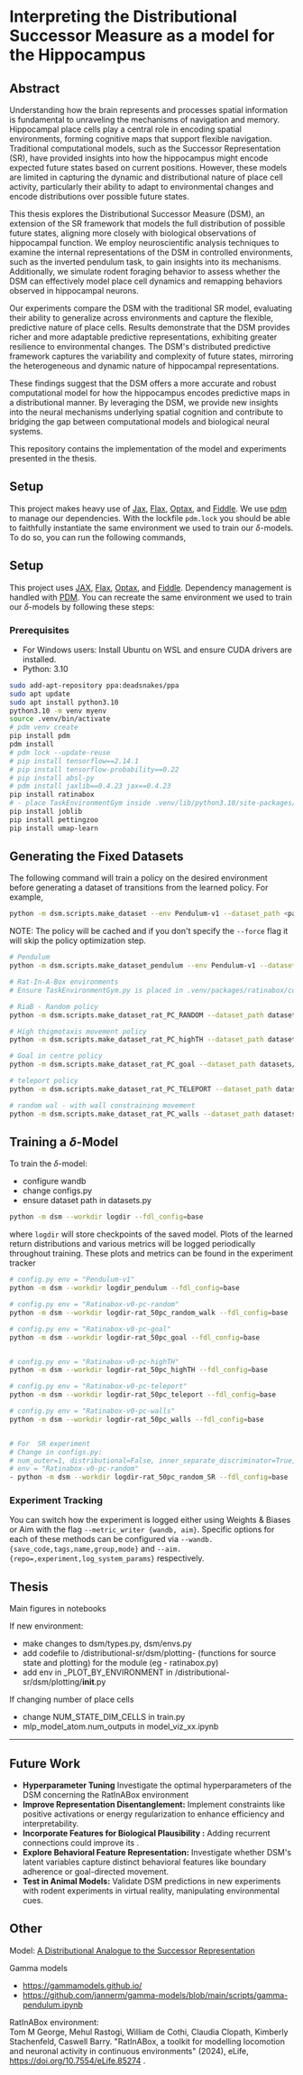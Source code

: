 # Interpreting the Distributional Successor Measure as a model for the Hippocampus

## Abstract


Understanding how the brain represents and processes spatial information is fundamental to unraveling the mechanisms of navigation and memory. Hippocampal place cells play a central role in encoding spatial environments, forming cognitive maps that support flexible navigation. Traditional computational models, such as the Successor Representation (SR), have provided insights into how the hippocampus might encode expected future states based on current positions. However, these models are limited in capturing the dynamic and distributional nature of place cell activity, particularly their ability to adapt to environmental changes and encode distributions over possible future states.

This thesis explores the Distributional Successor Measure (DSM), an extension of the SR framework that models the full distribution of possible future states, aligning more closely with biological observations of hippocampal function. We employ neuroscientific analysis techniques to examine the internal representations of the DSM in controlled environments, such as the inverted pendulum task, to gain insights into its mechanisms. Additionally, we simulate rodent foraging behavior to assess whether the DSM can effectively model place cell dynamics and remapping behaviors observed in hippocampal neurons.

Our experiments compare the DSM with the traditional SR model, evaluating their ability to generalize across environments and capture the flexible, predictive nature of place cells. Results demonstrate that the DSM provides richer and more adaptable predictive representations, exhibiting greater resilience to environmental changes. The DSM's distributed predictive framework captures the variability and complexity of future states, mirroring the heterogeneous and dynamic nature of hippocampal representations.

These findings suggest that the DSM offers a more accurate and robust computational model for how the hippocampus encodes predictive maps in a distributional manner. By leveraging the DSM, we provide new insights into the neural mechanisms underlying spatial cognition and contribute to bridging the gap between computational models and biological neural systems.



This repository contains the implementation of the model and experiments presented in the thesis.



## Setup

This project makes heavy use of [Jax](https://github.com/google/jax), [Flax](https://github.com/google/flax), [Optax](https://github.com/google-deepmind/optax), and [Fiddle](https://github.com/google/fiddle). We use [pdm](https://pdm-project.org/latest/) to manage our dependencies. With the lockfile `pdm.lock` you should be able to faithfully instantiate the same environment we used to train our $\delta$-models. To do so, you can run the following commands,


## Setup

This project uses [JAX](https://github.com/google/jax), [Flax](https://github.com/google/flax), [Optax](https://github.com/google-deepmind/optax), and [Fiddle](https://github.com/google/fiddle). Dependency management is handled with [PDM](https://pdm-project.org/latest/). You can recreate the same environment we used to train our $\delta$-models by following these steps:


### Prerequisites
- For Windows users: Install Ubuntu on WSL and ensure CUDA drivers are installed.
- Python: 3.10

```sh
sudo add-apt-repository ppa:deadsnakes/ppa
sudo apt update
sudo apt install python3.10
python3.10 -m venv myenv  
source .venv/bin/activate
# pdm venv create
pip install pdm
pdm install
# pdm lock --update-reuse 
# pip install tensorflow==2.14.1
# pip install tensorflow-probability==0.22
# pip install absl-py
# pdm install jaxlib==0.4.23 jax==0.4.23
pip install ratinabox
# - place TaskEnvironmentGym inside .venv/lib/python3.10/site-packages/ratinabox/contribs/
pip install joblib
pip install pettingzoo 
pip install umap-learn

```
## Generating the Fixed Datasets

The following command will train a policy on the desired environment before generating a dataset of transitions from the learned policy. For example,
```sh
python -m dsm.scripts.make_dataset --env Pendulum-v1 --dataset_path <path/file> --policy_path <path>
```
NOTE: The policy will be cached and if you don't specify the `--force` flag it will skip the policy optimization step.


```sh
# Pendulum
python -m dsm.scripts.make_dataset_pendulum --env Pendulum-v1 --dataset_path datasets/pendulum/sac/dataset.pkl --policy_params_path datasets/pendulum/sac/policy_params.msgpack --force

# Rat-In-A-Box environments
# Ensure TaskEnvironmentGym.py is placed in .venv/packages/ratinabox/contribs

# RiaB - Random policy
python -m dsm.scripts.make_dataset_rat_PC_RANDOM --dataset_path datasets/ratinaboxPC/randomwalk/dataset.pkl 

# High thigmotaxis movement policy
python -m dsm.scripts.make_dataset_rat_PC_highTH --dataset_path datasets/ratinaboxPC/highTH/dataset.pkl

# Goal in centre policy
python -m dsm.scripts.make_dataset_rat_PC_goal --dataset_path datasets/ratinaboxPC/goal/sac/dataset.pkl --policy_path datasets/ratinaboxPC/goal/sac/policy --force 

# teleport policy
python -m dsm.scripts.make_dataset_rat_PC_TELEPORT --dataset_path datasets/ratinaboxPC/teleport/dataset.pkl 

# random wal - with wall constraining movement
python -m dsm.scripts.make_dataset_rat_PC_walls --dataset_path datasets/ratinaboxPC/walls/dataset.pkl 
```


## Training a $\delta$-Model

To train the $\delta$-model: 
- configure wandb
- change configs.py
- ensure dataset path in datasets.py

```sh
python -m dsm --workdir logdir --fdl_config=base
```
where `logdir` will store checkpoints of the saved model. Plots of the learned return distributions and various metrics will be logged periodically throughout training. These plots and metrics can be found in the experiment tracker 

```sh
# config.py env = "Pendulum-v1"
python -m dsm --workdir logdir_pendulum --fdl_config=base

# config.py env = "Ratinabox-v0-pc-random"
python -m dsm --workdir logdir-rat_50pc_random_walk --fdl_config=base

# config.py env = "Ratinabox-v0-pc-goal"
python -m dsm --workdir logdir-rat_50pc_goal --fdl_config=base


# config.py env = "Ratinabox-v0-pc-highTH"
python -m dsm --workdir logdir-rat_50pc_highTH --fdl_config=base

# config.py env = "Ratinabox-v0-pc-teleport"
python -m dsm --workdir logdir-rat_50pc_teleport --fdl_config=base

# config.py env = "Ratinabox-v0-pc-walls"
python -m dsm --workdir logdir-rat_50pc_walls --fdl_config=base


# For  SR experiment
# Change in configs.py: 
# num_outer=1, distributional=False, inner_separate_discriminator=True, 
# env = "Ratinabox-v0-pc-random" 
- python -m dsm --workdir logdir-rat_50pc_random_SR --fdl_config=base   

```


### Experiment Tracking

You can switch how the experiment is logged either using Weights & Biases or Aim with the flag `--metric_writer {wandb, aim}`. Specific options for each of these methods can be configured via `--wandb.{save_code,tags,name,group,mode}` and `--aim.{repo=,experiment,log_system_params}` respectively.


## Thesis

Main figures in notebooks

If new environment: 
- make changes to dsm/types.py, dsm/envs.py
- add codefile to /distributional-sr/dsm/plotting- (functions for source state and plotting) for the module (eg - ratinabox.py) 
- add env in _PLOT_BY_ENVIRONMENT in /distributional-sr/dsm/plotting/__init__.py

If changing number of place cells 
- change NUM_STATE_DIM_CELLS in train.py 
- mlp_model_atom.num_outputs in model_viz_xx.ipynb

--------------------------------------------



## Future Work

- **Hyperparameter Tuning** Investigate the optimal hyperparameters of the DSM concerning the RatInABox environment
- **Improve Representation Disentanglement:** Implement constraints like positive activations or energy regularization to enhance efficiency and interpretability.
- **Incorporate Features for Biological Plausibility :** Adding recurrent connections could improve its .
- **Explore Behavioral Feature Representation:** Investigate whether DSM's latent variables capture distinct behavioral features like boundary adherence or goal-directed movement.
- **Test in Animal Models:** Validate DSM predictions in new experiments with rodent experiments in virtual reality, manipulating environmental cues.

## Other


Model: [A Distributional Analogue to the Successor Representation](https://arxiv.org/abs/2402.08530)

Gamma models 
- https://gammamodels.github.io/ 
-  https://github.com/jannerm/gamma-models/blob/main/scripts/gamma-pendulum.ipynb

RatInABox environment: <br>
 Tom M George, Mehul Rastogi, William de Cothi, Claudia Clopath, Kimberly Stachenfeld, Caswell Barry. "RatInABox, a toolkit for modelling locomotion and neuronal activity in continuous environments" (2024), eLife, https://doi.org/10.7554/eLife.85274 .


